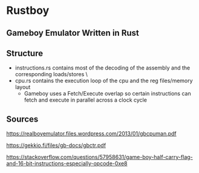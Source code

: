 # Rustboy
## Gameboy Emulator Written in Rust
## Structure
* instructions.rs contains most of the decoding of the assembly and the corresponding loads/stores \\
* cpu.rs contains the execution loop of the cpu and the reg files/memory layout
  * Gameboy uses a Fetch/Execute overlap so certain instructions can fetch and execute in parallel across a clock cycle
## Sources
https://realboyemulator.files.wordpress.com/2013/01/gbcpuman.pdf

https://gekkio.fi/files/gb-docs/gbctr.pdf

https://stackoverflow.com/questions/57958631/game-boy-half-carry-flag-and-16-bit-instructions-especially-opcode-0xe8
